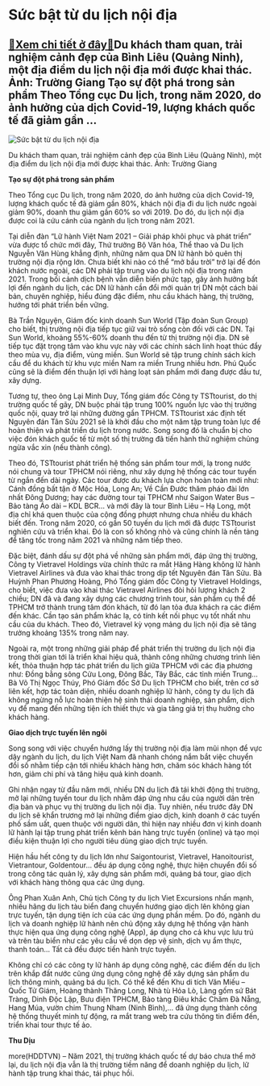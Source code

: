 Sức bật từ du lịch nội địa
==========================

[:gift:Xem chi tiết ở đây:gift:](https://hddtvn.com/suc-bat-tu-du-lich-noi-dia/)Du khách tham quan, trải nghiệm cảnh đẹp của Bình Liêu (Quảng Ninh), một địa điểm du lịch nội địa mới được khai thác. Ảnh: Trường Giang Tạo sự đột phá trong sản phẩm Theo Tổng cục Du lịch, trong năm 2020, do ảnh hưởng của dịch Covid-19, lượng khách quốc tế đã giảm gần …
------------------------------------------------------------------------------------------------------------------------------------------------------------------------------------------------------------------------------------------------------------------------------





![Sức bật từ du lịch nội địa](https://hddtvn.com/wp-content/uploads/2021/01/3452_15-_5329_Binh_Lieu.jpg "Sức bật từ du lịch nội địa")


Du khách tham quan, trải nghiệm cảnh đẹp của Bình Liêu (Quảng Ninh), một địa điểm du lịch nội địa mới được khai thác. Ảnh: Trường Giang



**Tạo sự đột phá trong sản phẩm**


Theo Tổng cục Du lịch, trong năm 2020, do ảnh hưởng của dịch Covid-19, lượng khách quốc tế đã giảm gần 80%, khách nội địa đi du lịch nước ngoài giảm 90%, doanh thu giảm gần 60% so với 2019. Do đó, du lịch nội địa được coi là cứu cánh của ngành du lịch trong năm 2021.





Tại diễn đàn “Lữ hành Việt Nam 2021 – Giải pháp khôi phục và phát triển” vừa được tổ chức mới đây, Thứ trưởng Bộ Văn hóa, Thể thao và Du lịch Nguyễn Văn Hùng khẳng định, những năm qua DN lữ hành bỏ quên thị trường nội địa rộng lớn. Chưa biết khi nào có thể “mở bầu trời” trở lại để đón khách nước ngoài, các DN phải tập trung vào du lịch nội địa trong năm 2021. Trong bối cảnh dịch bệnh vẫn diễn biến phức tạp, gây ảnh hưởng bất lợi đến ngành du lịch, các DN lữ hành cần đổi mới quản trị DN một cách bài bản, chuyên nghiệp, hiểu đúng đặc điểm, nhu cầu khách hàng, thị trường, hướng tới phát triển bền vững.



Bà Trần Nguyện, Giám đốc kinh doanh Sun World (Tập đoàn Sun Group) cho biết, thị trường nội địa tiếp tục giữ vai trò sống còn đối với các DN. Tại Sun World, khoảng 55%-60% doanh thu đến từ thị trường nội địa. DN sẽ tiếp tục đặt trọng tâm vào khu vực này với các chính sách linh hoạt thúc đẩy theo mùa vụ, địa điểm, vùng miền. Sun World sẽ tập trung chính sách kích cầu để du khách từ khu vực miền Nam ra miền Trung nhiều hơn. Phú Quốc cũng sẽ là điểm đến thuận lợi với hàng loạt sản phẩm mới đang được đầu tư, xây dựng.


Tương tự, theo ông Lại Minh Duy, Tổng giám đốc Công ty TSTtourist, do thị trường quốc tế gãy, DN buộc phải tập trung 100% nguồn lực vào thị trường quốc nội, quay trở lại những đường gần TPHCM. TSTtourist xác định tết Nguyên đán Tân Sửu 2021 sẽ là khởi đầu cho một năm tập trung toàn lực để hoàn thiện và phát triển du lịch trong nước. Song song đó là chuẩn bị cho việc đón khách quốc tế từ một số thị trường đã tiến hành thử nghiệm chủng ngừa vắc xin (nếu thành công).


Theo đó, TSTtourist phát triển hệ thống sản phẩm tour mới, lạ trong nước nói chung và tour TPHCM nói riêng, như xây dựng hệ thống các tour tuyến từ ngắn đến dài ngày. Các tour được du khách lựa chọn hoàn toàn mới như: Cánh đồng bất tận ở Mộc Hóa, Long An; Về Cần Đước thăm pháo đài lớn nhất Đông Dương; hay các đường tour tại TPHCM như Saigon Water Bus – Bảo tàng Áo dài – KDL BCR… và mới đây là tour Bình Liêu – Hạ Long, một địa chỉ khá quen thuộc của cộng đồng phượt nhưng chưa nhiều du khách biết đến. Trong năm 2020, có gần 50 tuyến du lịch mới đã được TSTtourist nghiên cứu và triển khai. Đó là con số không nhỏ và cũng chính là nền tảng để tăng tốc trong năm 2021 và những năm tiếp theo.


Đặc biệt, đánh dấu sự đột phá về những sản phẩm mới, đáp ứng thị trường, Công ty Vietravel Holdings vừa chính thức ra mắt Hãng Hàng không lữ hành Vietravel Airlines và đưa vào khai thác trong dịp tết Nguyên đán Tân Sửu. Bà Huỳnh Phan Phương Hoàng, Phó Tổng giám đốc Công ty Vietravel Holdings, cho biết, việc đưa vào khai thác Vietravel Airlines đòi hỏi lượng khách 2 chiều; DN đã và đang xây dựng các chương trình tour, sản phẩm cụ thể để TPHCM trở thành trung tâm đón khách, từ đó lan tỏa đưa khách ra các điểm đến khác. Cần tạo sản phẩm khác lạ, có tính kết nối phục vụ tốt nhất nhu cầu của du khách. Theo đó, Vietravel kỳ vọng mảng du lịch nội địa sẽ tăng trưởng khoảng 135% trong năm nay.


Ngoài ra, một trong những giải pháp để phát triển thị trường du lịch nội địa trong thời gian tới là triển khai hiệu quả, thành công những chương trình liên kết, thỏa thuận hợp tác phát triển du lịch giữa TPHCM với các địa phương như: Đồng bằng sông Cửu Long, Đông Bắc, Tây Bắc, các tỉnh miền Trung… Bà Võ Thị Ngọc Thúy, Phó Giám đốc Sở Du lịch TPHCM cho biết, trên cơ sở liên kết, hợp tác toàn diện, nhiều doanh nghiệp lữ hành, công ty du lịch đã không ngừng nỗ lực hoàn thiện hệ sinh thái doanh nghiệp, sản phẩm, dịch vụ để mang đến những tiện ích thiết thực và gia tăng giá trị thụ hưởng cho khách hàng.


**Giao dịch trực tuyến lên ngôi**


Song song với việc chuyển hướng lấy thị trường nội địa làm mũi nhọn để vực dậy ngành du lịch, du lịch Việt Nam đã nhanh chóng nắm bắt việc chuyển đổi số nhằm tiếp cận tới nhiều khách hàng hơn, chăm sóc khách hàng tốt hơn, giảm chi phí và tăng hiệu quả kinh doanh.


Ghi nhận ngay từ đầu năm mới, nhiều DN du lịch đã tái khởi động thị trường, mở lại những tuyến tour du lịch nhằm đáp ứng nhu cầu của người dân trên địa bàn và phục vụ thị trường du lịch nội địa. Tuy nhiên, nếu trước đây DN du lịch sẽ khẩn trương mở lại những điểm giao dịch, kinh doanh ở các tuyến phố sầm uất, quen thuộc với người dân, thì hiện nay nhiều đơn vị kinh doanh lữ hành lại tập trung phát triển kênh bán hàng trực tuyến (online) và tạo mọi điều kiện thuận lợi cho người tiêu dùng giao dịch trực tuyến.


Hiện hầu hết công ty du lịch lớn như Saigontourist, Vietravel, Hanoitourist, Vietrantour, Goldentour… đều áp dụng công nghệ, thực hiện chuyển đổi số trong công tác quản lý, xây dựng sản phẩm mới, quảng bá tour, giao dịch với khách hàng thông qua các ứng dụng.


Ông Phan Xuân Anh, Chủ tịch Công ty du lịch Viet Excursions nhấn mạnh, nhiều hãng du lịch tàu biển đang chuyển hướng giao dịch lên không gian trực tuyến, tận dụng tiện ích của các ứng dụng phần mềm. Do đó, ngành du lịch và doanh nghiệp lữ hành nên chủ động xây dựng hệ thống vận hành thực hiện qua ứng dụng công nghệ (App), áp dụng cho cả khu vực lưu trú và trên tàu biển như các yêu cầu về dọn dẹp vệ sinh, dịch vụ ẩm thực, thanh toán… Tất cả đều được tiến hành trực tuyến.


Không chỉ có các công ty lữ hành áp dụng công nghệ, các điểm đến du lịch trên khắp đất nước cũng ứng dụng công nghệ để xây dựng sản phẩm du lịch thông minh, quảng bá du lịch. Có thể kể đến Khu di tích Văn Miếu – Quốc Tử Giám, Hoàng thành Thăng Long, Nhà tù Hỏa Lò, Làng gốm sứ Bát Tràng, Dinh Độc Lập, Bưu điện TPHCM, Bảo tàng Điêu khắc Chăm Đà Nẵng, Hang Múa, vườn chim Thung Nham (Ninh Bình),… đã ứng dụng thành công hệ thống thuyết minh tự động, ra mắt trang web tra cứu thông tin điểm đến, triển khai tour thực tế ảo.




**Thu Dịu**



more(HDDTVN) – Năm 2021, thị trường khách quốc tế dự báo chưa thể mở lại, du lịch nội địa vẫn là thị trường tiềm năng để doanh nghiệp du lịch, lữ hành tập trung khai thác, tái phục hồi.

